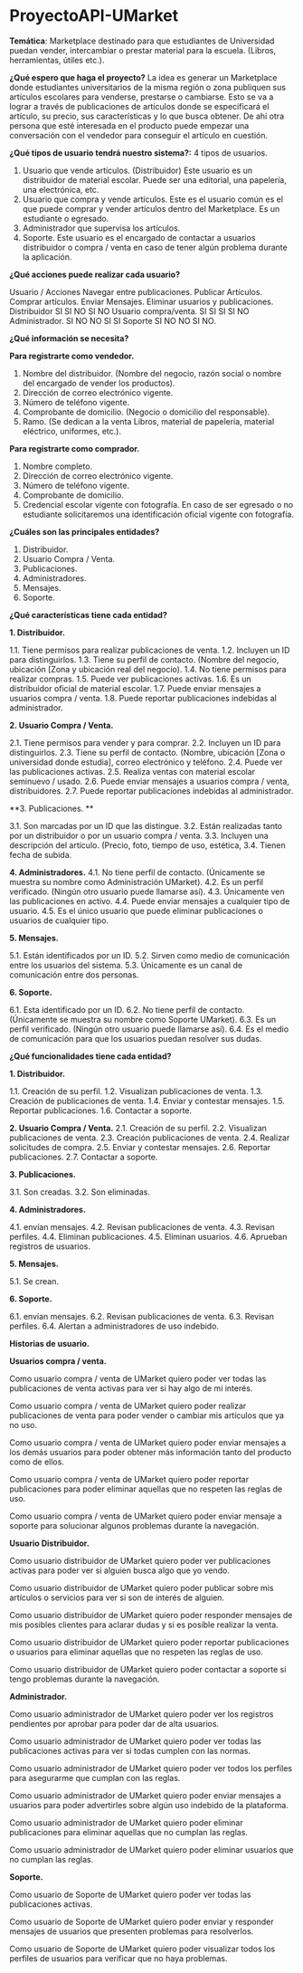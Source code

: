 # ProyectoAPI-UMarket
**Temática**: Marketplace destinado para que estudiantes de Universidad puedan vender, intercambiar o prestar material para la escuela. (Libros, herramientas, útiles etc.).

**¿Qué espero que haga el proyecto?** La idea es generar un Marketplace donde estudiantes universitarios de la misma región o zona publiquen sus artículos escolares para venderse, prestarse o cambiarse. Esto se va a lograr a través de publicaciones de artículos donde se especificará el artículo, su precio, sus características y lo que busca obtener. De ahí otra persona que esté interesada en el producto puede empezar una conversación con el vendedor para conseguir el artículo en cuestión.

**¿Qué tipos de usuario tendrá nuestro sistema?:** 4 tipos de usuarios.

1.	Usuario que vende artículos. (Distribuidor) Este usuario es un distribuidor de material escolar. Puede ser una editorial, una papelería, una electrónica, etc. 
2.	Usuario que compra y vende artículos. Este es el usuario común es el que puede comprar y vender artículos dentro del Marketplace. Es un estudiante o egresado.
3.	Administrador que supervisa los artículos. 
4.	Soporte. Este usuario es el encargado de contactar a usuarios distribuidor o compra / venta en caso de tener algún problema durante la aplicación.

**¿Qué acciones puede realizar cada usuario?**

Usuario / Acciones	Navegar entre publicaciones.	Publicar Artículos.	Comprar artículos.	Enviar Mensajes.	Eliminar usuarios y publicaciones.
Distribuidor	SI	SI	NO	SI	NO
Usuario compra/venta.	SI	SI	SI	SI	NO
Administrador.	SI	NO	NO	SI	SI
Soporte	SI	NO	NO	SI	NO.

**¿Qué información se necesita?**

**Para registrarte como vendedor.**

1.	Nombre del distribuidor. (Nombre del negocio, razón social o nombre del encargado de vender los productos).
2.	Dirección de correo electrónico vigente.
3.	Número de teléfono vigente.
4.	Comprobante de domicilio. (Negocio o domicilio del responsable).
5.	Ramo. (Se dedican a la venta Libros, material de papelería, material eléctrico, uniformes, etc.).

**Para registrarte como comprador.**

1.	Nombre completo.
2.	Dirección de correo electrónico vigente.
3.	Número de teléfono vigente.
4.	Comprobante de domicilio.
5.	Credencial escolar vigente con fotografía. En caso de ser egresado o no estudiante solicitaremos una identificación oficial vigente con fotografía.

**¿Cuáles son las principales entidades?**

1.	Distribuidor.
2.	Usuario Compra / Venta.
3.	Publicaciones.
4.	Administradores.
5.	Mensajes.
6.	Soporte.

**¿Qué características tiene cada entidad?**

**1.	Distribuidor.**

1.1.	Tiene permisos para realizar publicaciones de venta.
1.2.	Incluyen un ID para distinguirlos.
1.3.	Tiene su perfil de contacto. (Nombre del negocio, ubicación [Zona y ubicación real del negocio).
1.4.	No tiene permisos para realizar compras.
1.5.	Puede ver publicaciones activas.
1.6.	Es un distribuidor oficial de material escolar.
1.7.	Puede enviar mensajes a usuarios compra / venta.
1.8.	Puede reportar publicaciones indebidas al administrador.

**2.	Usuario Compra / Venta.**

2.1.	Tiene permisos para vender y para comprar.
2.2.	Incluyen un ID para distinguirlos.
2.3.	Tiene su perfil de contacto. (Nombre, ubicación [Zona o universidad donde estudia], correo electrónico y teléfono.
2.4.	Puede ver las publicaciones activas.
2.5.	Realiza ventas con material escolar seminuevo / usado.
2.6.	Puede enviar mensajes a usuarios compra / venta, distribuidores.
2.7.	Puede reportar publicaciones indebidas al administrador.

**3.	Publicaciones. **

3.1.	Son marcadas por un ID que las distingue.
3.2.	Están realizadas tanto por un distribuidor o por un usuario compra / venta.
3.3.	Incluyen una descripción del artículo. (Precio, foto, tiempo de uso, estética, 
3.4.	Tienen fecha de subida.

**4.	Administradores.**
4.1.	No tiene perfil de contacto. (Únicamente se muestra su nombre como Administración UMarket).
4.2.	Es un perfil verificado. (Ningún otro usuario puede llamarse así).
4.3.	Únicamente ven las publicaciones en activo.
4.4.	Puede enviar mensajes a cualquier tipo de usuario.
4.5.	Es el único usuario que puede eliminar publicaciones o usuarios de cualquier tipo.

**5.	Mensajes.**

5.1.	Están identificados por un ID.
5.2.	Sirven como medio de comunicación entre los usuarios del sistema.
5.3.	Únicamente es un canal de comunicación entre dos personas.

**6.	Soporte.**

6.1.	Esta identificado por un ID.
6.2.	No tiene perfil de contacto. (Únicamente se muestra su nombre como Soporte UMarket).
6.3.	Es un perfil verificado. (Ningún otro usuario puede llamarse así).
6.4.	Es el medio de comunicación para que los usuarios puedan resolver sus dudas.

**¿Qué funcionalidades tiene cada entidad?**

**1.	Distribuidor.**

1.1.	Creación de su perfil.
1.2.	Visualizan publicaciones de venta.
1.3.	Creación de publicaciones de venta.
1.4.	Enviar y contestar mensajes.
1.5.	Reportar publicaciones.
1.6.	Contactar a soporte.

**2.	Usuario Compra / Venta.**
2.1.	Creación de su perfil.
2.2.	Visualizan publicaciones de venta.
2.3.	Creación publicaciones de venta.
2.4.	Realizar solicitudes de compra.
2.5.	Enviar y contestar mensajes.
2.6.	Reportar publicaciones.
2.7.	Contactar a soporte.

**3.	Publicaciones.**

3.1.	Son creadas.
3.2.	Son eliminadas.

**4.	Administradores.**

4.1.	envían mensajes.
4.2.	Revisan publicaciones de venta.
4.3.	Revisan perfiles.
4.4.	Eliminan publicaciones.
4.5.	Eliminan usuarios.
4.6.	Aprueban registros de usuarios.

**5.	Mensajes.**

5.1.	Se crean.

**6.	Soporte.**

6.1.	envían mensajes.
6.2.	Revisan publicaciones de venta.
6.3.	Revisan perfiles.
6.4.	Alertan a administradores de uso indebido.

**Historias de usuario.**

**Usuarios compra / venta.**

Como usuario compra / venta de UMarket quiero poder ver todas las publicaciones de venta activas para ver si hay algo de mi interés.

Como usuario compra / venta de UMarket quiero poder realizar publicaciones de venta para poder vender o cambiar mis artículos que ya no uso.

Como usuario compra / venta de UMarket quiero poder enviar mensajes a los demás usuarios para poder obtener más información tanto del producto como de ellos.

Como usuario compra / venta de UMarket quiero poder reportar publicaciones para poder eliminar aquellas que no respeten las reglas de uso.

Como usuario compra / venta de UMarket quiero poder enviar mensaje a soporte para solucionar algunos problemas durante la navegación.

**Usuario Distribuidor.**

Como usuario distribuidor de UMarket quiero poder ver publicaciones activas para poder ver si alguien busca algo que yo vendo.

Como usuario distribuidor de UMarket quiero poder publicar sobre mis artículos o servicios para ver si son de interés de alguien.

Como usuario distribuidor de UMarket quiero poder responder mensajes de mis posibles clientes para aclarar dudas y si es posible realizar la venta.

Como usuario distribuidor de UMarket quiero poder reportar publicaciones o usuarios para eliminar aquellas que no respeten las reglas de uso.

Como usuario distribuidor de UMarket quiero poder contactar a soporte si tengo problemas durante la navegación.

**Administrador.**

Como usuario administrador de UMarket quiero poder ver los registros pendientes por aprobar para poder dar de alta usuarios.

Como usuario administrador de UMarket quiero poder ver todas las publicaciones activas para ver si todas cumplen con las normas.

Como usuario administrador de UMarket quiero poder ver todos los perfiles para asegurarme que cumplan con las reglas.

Como usuario administrador de UMarket quiero poder enviar mensajes a usuarios para poder advertirles sobre algún uso indebido de la plataforma.

Como usuario administrador de UMarket quiero poder eliminar publicaciones para eliminar aquellas que no cumplan las reglas.

Como usuario administrador de UMarket quiero poder eliminar usuarios que no cumplan las reglas.

**Soporte.**

Como usuario de Soporte de UMarket quiero poder ver todas las publicaciones activas.

Como usuario de Soporte de UMarket quiero poder enviar y responder mensajes de usuarios que presenten problemas para resolverlos.

Como usuario de Soporte de UMarket quiero poder visualizar todos los perfiles de usuarios para verificar que no haya problemas.


